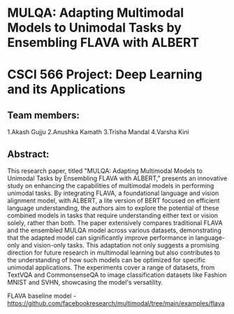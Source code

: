 # MULQA: Adapting Multimodal Models to Unimodal Tasks by Ensembling FLAVA with ALBERT
# CSCI 566 Project: Deep Learning and its Applications

## Team members: 
1.Akash Gujju
2.Anushka Kamath
3.Trisha Mandal
4.Varsha Kini

## Abstract:
This research paper, titled "MULQA: Adapting Multimodal Models to Unimodal Tasks by Ensembling FLAVA with ALBERT," presents an innovative study on enhancing the capabilities of multimodal models in performing unimodal tasks. By integrating FLAVA, a foundational language and vision alignment model, with ALBERT, a lite version of BERT focused on efficient language understanding, the authors aim to explore the potential of these combined models in tasks that require understanding either text or vision solely, rather than both. The paper extensively compares traditional FLAVA and the ensembled MULQA model across various datasets, demonstrating that the adapted model can significantly improve performance in language-only and vision-only tasks. This adaptation not only suggests a promising direction for future research in multimodal learning but also contributes to the understanding of how such models can be optimized for specific unimodal applications. The experiments cover a range of datasets, from TextVQA and CommonsenseQA to image classification datasets like Fashion MNIST and SVHN, showcasing the model's versatility.

FLAVA baseline model - https://github.com/facebookresearch/multimodal/tree/main/examples/flava
